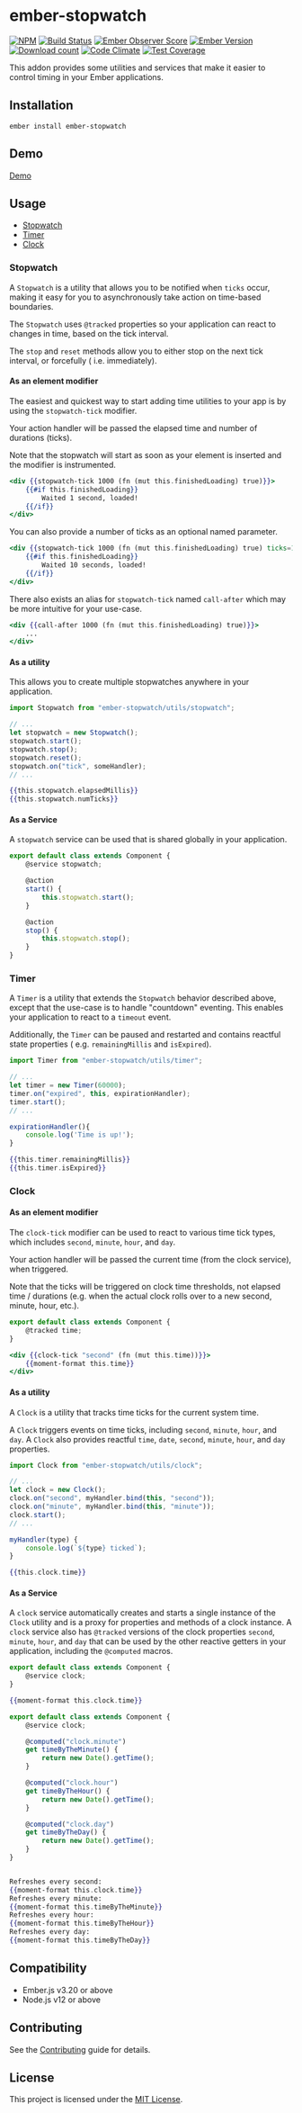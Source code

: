# ember-stopwatch

[![NPM][npm-badge-img]][npm-badge-link]
[![Build Status][build-status-img]][build-status-link]
[![Ember Observer Score][ember-observer-badge]][ember-observer-url]
[![Ember Version][ember-version]][ember-version-url]
[![Download count][npm-downloads-img]][npm-badge-link]
[![Code Climate][climate-badge]][climate-badge-url]
[![Test Coverage][coverage-badge]][coverage-badge-url]

This addon provides some utilities and services that make it easier to control timing in your Ember
applications.

## Installation

```
ember install ember-stopwatch
```

## Demo

[Demo](https://tzellman.github.io/ember-stopwatch/)

## Usage

-   [Stopwatch](#stopwatch)
-   [Timer](#timer)
-   [Clock](#clock)

### Stopwatch

A `Stopwatch` is a utility that allows you to be notified when `ticks` occur, making it easy for you
to asynchronously take action on time-based boundaries.

The `Stopwatch` uses `@tracked` properties so your application can react to changes in time, based
on the tick interval.

The `stop` and `reset` methods allow you to either stop on the next tick interval, or forcefully (
i.e. immediately).

#### As an element modifier

The easiest and quickest way to start adding time utilities to your app is by using the
`stopwatch-tick` modifier.

Your action handler will be passed the elapsed time and number of durations (ticks).

Note that the stopwatch will start as soon as your element is inserted and the modifier is
instrumented.

```handlebars
<div {{stopwatch-tick 1000 (fn (mut this.finishedLoading) true)}}>
    {{#if this.finishedLoading}}
        Waited 1 second, loaded!
    {{/if}}
</div>
```

You can also provide a number of ticks as an optional named parameter.

```handlebars
<div {{stopwatch-tick 1000 (fn (mut this.finishedLoading) true) ticks=10}}>
    {{#if this.finishedLoading}}
        Waited 10 seconds, loaded!
    {{/if}}
</div>
```

There also exists an alias for `stopwatch-tick` named `call-after` which may be more intuitive for
your use-case.

```handlebars
<div {{call-after 1000 (fn (mut this.finishedLoading) true)}}>
    ...
</div>
```

#### As a utility

This allows you to create multiple stopwatches anywhere in your application.

```javascript
import Stopwatch from "ember-stopwatch/utils/stopwatch";

// ...
let stopwatch = new Stopwatch();
stopwatch.start();
stopwatch.stop();
stopwatch.reset();
stopwatch.on("tick", someHandler);
// ...
```

```handlebars
{{this.stopwatch.elapsedMillis}}
{{this.stopwatch.numTicks}}
```

#### As a Service

A `stopwatch` service can be used that is shared globally in your application.

```javascript
export default class extends Component {
    @service stopwatch;

    @action
    start() {
        this.stopwatch.start();
    }

    @action
    stop() {
        this.stopwatch.stop();
    }
}
```

### Timer

A `Timer` is a utility that extends the `Stopwatch` behavior described above, except that the
use-case is to handle "countdown" eventing. This enables your application to react to a `timeout`
event.

Additionally, the `Timer` can be paused and restarted and contains reactful state properties (
e.g. `remainingMillis` and `isExpired`).

```javascript
import Timer from "ember-stopwatch/utils/timer";

// ...
let timer = new Timer(60000);
timer.on("expired", this, expirationHandler);
timer.start();
// ...

expirationHandler(){
    console.log('Time is up!');
}
```

```handlebars
{{this.timer.remainingMillis}}
{{this.timer.isExpired}}
```

### Clock

#### As an element modifier

The `clock-tick` modifier can be used to react to various time tick types, which includes `second`,
`minute`, `hour`, and `day`.

Your action handler will be passed the current time (from the clock service), when triggered.

Note that the ticks will be triggered on clock time thresholds, not elapsed time / durations (e.g.
when the actual clock rolls over to a new second, minute, hour, etc.).

```javascript
export default class extends Component {
    @tracked time;
}
```

```handlebars
<div {{clock-tick "second" (fn (mut this.time))}}>
    {{moment-format this.time}}
</div>
```

#### As a utility

A `Clock` is a utility that tracks time ticks for the current system time.

A `Clock` triggers events on time ticks, including `second`, `minute`, `hour`, and `day`. A `Clock`
also provides reactful `time`, `date`, `second`, `minute`, `hour`, and `day` properties.

```javascript
import Clock from "ember-stopwatch/utils/clock";

// ...
let clock = new Clock();
clock.on("second", myHandler.bind(this, "second"));
clock.on("minute", myHandler.bind(this, "minute"));
clock.start();
// ...

myHandler(type) {
    console.log(`${type} ticked`);
}
```

```handlebars
{{this.clock.time}}
```

#### As a Service

A `clock` service automatically creates and starts a single instance of the `Clock` utility and is a
proxy for properties and methods of a clock instance. A `clock` service also has `@tracked` versions
of the clock properties `second`, `minute`, `hour`, and `day` that can be used by the other
reactive getters in your application, including the `@computed` macros.

```javascript
export default class extends Component {
    @service clock;
}
```

```handlebars
{{moment-format this.clock.time}}
```

```javascript
export default class extends Component {
    @service clock;

    @computed("clock.minute")
    get timeByTheMinute() {
        return new Date().getTime();
    }

    @computed("clock.hour")
    get timeByTheHour() {
        return new Date().getTime();
    }

    @computed("clock.day")
    get timeByTheDay() {
        return new Date().getTime();
    }
}
```

```handlebars

Refreshes every second:
{{moment-format this.clock.time}}
Refreshes every minute:
{{moment-format this.timeByTheMinute}}
Refreshes every hour:
{{moment-format this.timeByTheHour}}
Refreshes every day:
{{moment-format this.timeByTheDay}}
```

## Compatibility

-   Ember.js v3.20 or above
-   Node.js v12 or above

## Contributing

See the [Contributing](CONTRIBUTING.md) guide for details.

## License

This project is licensed under the [MIT License](LICENSE.md).

[npm-badge-img]: https://badge.fury.io/js/ember-stopwatch.svg
[npm-badge-link]: http://badge.fury.io/js/ember-stopwatch
[build-status-img]: https://github.com/tzellman/ember-stopwatch/workflows/Build/badge.svg?branch=master&event=push
[build-status-link]: https://github.com/tzellman/ember-stopwatch/actions?query=workflow%3A%22Build%22
[npm-downloads-img]: https://img.shields.io/npm/dt/ember-stopwatch.svg
[ember-observer-badge]: http://emberobserver.com/badges/ember-stopwatch.svg
[ember-observer-url]: http://emberobserver.com/addons/ember-stopwatch
[ember-version]: https://img.shields.io/badge/Ember-3.12%2B-brightgreen.svg
[ember-version-url]: https://blog.emberjs.com/2019/08/16/ember-3-12-released.html
[coverage-badge]: https://codeclimate.com/github/tzellman/ember-stopwatch/badges/coverage.svg
[coverage-badge-url]: https://codeclimate.com/github/tzellman/ember-stopwatch/test_coverage
[climate-badge]: https://codeclimate.com/github/tzellman/ember-stopwatch/badges/gpa.svg
[climate-badge-url]: https://codeclimate.com/github/tzellman/ember-stopwatch
